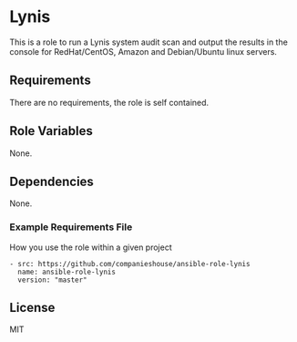 # Lynis
This is a role to run a Lynis system audit scan and output the results in the console for RedHat/CentOS, Amazon and Debian/Ubuntu linux servers.

## Requirements

There are no requirements, the role is self contained.

## Role Variables

None.

## Dependencies

None. 

### Example Requirements File

How you use the role within a given project

```
- src: https://github.com/companieshouse/ansible-role-lynis
  name: ansible-role-lynis
  version: "master"
```  

## License

MIT
